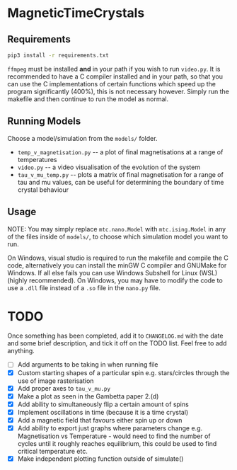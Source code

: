 # MagneticTimeCrystals

## Requirements

```sh
pip3 install -r requirements.txt
```
`ffmpeg` must be installed **and** in your path if you wish to run `video.py`. 
It is recommended to have a C compiler installed and in your path, so that you can use the C implementations of certain functions which speed up the program significantly (400%), this is not necessary however. Simply run the makefile and then continue to run the model as normal.
## Running Models
Choose a model/simulation from the `models/` folder.
* `temp_v_magnetisation.py` -- a plot of final magnetisations at a range of temperatures
* `video.py` -- a video visualisation of the evolution of the system
* `tau_v_mu_temp.py` -- plots a matrix of final magnetisation for a range of tau and mu values, can be useful for determining the boundary of time crystal behaviour

## Usage

NOTE: You may simply replace `mtc.nano.Model` with `mtc.ising.Model` in any of the files inside of `models/`, to choose which simulation model you want to run. 

On Windows, visual studio is required to run the makefile and compile the C code, alternatively you can install the minGW C compiler and GNUMake for Windows. If all else fails you can use Windows Subshell for Linux (WSL) (highly recommended).
On Windows, you may have to modify the code to use a `.dll` file instead of a `.so` file in the `nano.py` file. 

# TODO
Once something has been completed, add it to `CHANGELOG.md` with the date and some brief description, and tick it off on the TODO list. Feel free to add anything.

- [ ] Add arguments to be taking in when running file
- [x] Custom starting shapes of a particular spin e.g. stars/circles through the use of image rasterisation
- [x] Add proper axes to `tau_v_mu.py`
- [x] Make a plot as seen in the Gambetta paper 2.(d)
- [x] Add ability to simultaneously flip a certain amount of spins  
- [x] Implement oscillations in time (because it is a time crystal)
- [x] Add a magnetic field that favours either spin up or down
- [x] Add ability to export just graphs where parameters change e.g. Magnetisation vs Temperature - would need to find the number of cycles until it roughly reaches equilibrium, this could be used to find critical temperature etc.
- [x] Make independent plotting function outside of simulate()